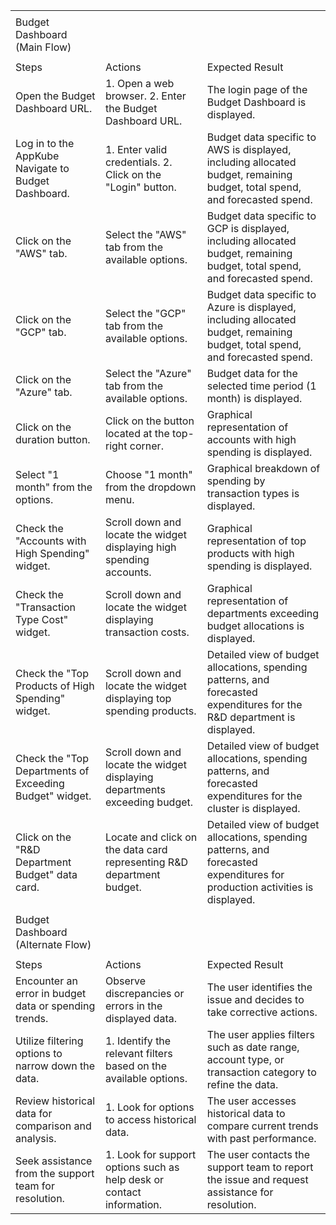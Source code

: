 | | | |
|-|-|-|
| | | |
|Budget Dashboard (Main Flow)| | |
| | | |
|Steps|Actions|Expected Result|
|Open the Budget Dashboard URL.|1. Open a web browser. 2. Enter the Budget Dashboard URL.|The login page of the Budget Dashboard is displayed.|
|Log in to the AppKube Navigate to Budget Dashboard.|1. Enter valid credentials. 2. Click on the "Login" button.|Budget data specific to AWS is displayed, including allocated budget, remaining budget, total spend, and forecasted spend.|
|Click on the "AWS" tab.|Select the "AWS" tab from the available options.|Budget data specific to GCP is displayed, including allocated budget, remaining budget, total spend, and forecasted spend.|
|Click on the "GCP" tab.|Select the "GCP" tab from the available options.|Budget data specific to Azure is displayed, including allocated budget, remaining budget, total spend, and forecasted spend.|
|Click on the "Azure" tab.|Select the "Azure" tab from the available options.|Budget data for the selected time period (1 month) is displayed.|
|Click on the duration button.|Click on the button located at the top-right corner.|Graphical representation of accounts with high spending is displayed.|
|Select "1 month" from the options.|Choose "1 month" from the dropdown menu.|Graphical breakdown of spending by transaction types is displayed.|
|Check the "Accounts with High Spending" widget.|Scroll down and locate the widget displaying high spending accounts.|Graphical representation of top products with high spending is displayed.|
|Check the "Transaction Type Cost" widget.|Scroll down and locate the widget displaying transaction costs.|Graphical representation of departments exceeding budget allocations is displayed.|
|Check the "Top Products of High Spending" widget.|Scroll down and locate the widget displaying top spending products.|Detailed view of budget allocations, spending patterns, and forecasted expenditures for the R&D department is displayed.|
|Check the "Top Departments of Exceeding Budget" widget.|Scroll down and locate the widget displaying departments exceeding budget.|Detailed view of budget allocations, spending patterns, and forecasted expenditures for the cluster is displayed.|
|Click on the "R&D Department Budget" data card.|Locate and click on the data card representing R&D department budget.|Detailed view of budget allocations, spending patterns, and forecasted expenditures for production activities is displayed.|
| | | |
|Budget Dashboard (Alternate Flow)| | |
| | | |
|Steps|Actions|Expected Result|
|Encounter an error in budget data or spending trends.|Observe discrepancies or errors in the displayed data.|The user identifies the issue and decides to take corrective actions.|
|Utilize filtering options to narrow down the data.|1. Identify the relevant filters based on the available options.|The user applies filters such as date range, account type, or transaction category to refine the data.|
|Review historical data for comparison and analysis.|1. Look for options to access historical data.|The user accesses historical data to compare current trends with past performance.|
|Seek assistance from the support team for resolution.|1. Look for support options such as help desk or contact information.|The user contacts the support team to report the issue and request assistance for resolution.|

